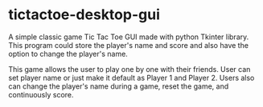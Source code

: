 # tictactoe-desktop-gui
A simple classic game Tic Tac Toe GUI made with python Tkinter library. This program could store the player's name and score and also have the option to change the player's name.

This game allows the user to play one by one with their friends. User can set player name or just make it default as Player 1 and Player 2. Users also can change the player's name during a game, reset the game, and continuously score.
